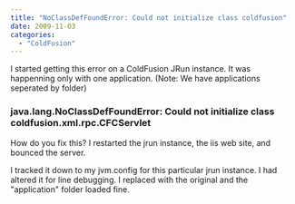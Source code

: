 ```yaml
---
title: "NoClassDefFoundError: Could not initialize class coldfusion"
date: 2009-11-03
categories: 
  - "ColdFusion"
---
```


I started getting this error on a ColdFusion JRun instance. It was happenning only with one application. (Note: We have applications seperated by folder)

### java.lang.NoClassDefFoundError: Could not initialize class coldfusion.xml.rpc.CFCServlet

How do you fix this? I restarted the jrun instance, the iis web site, and bounced the server.

I tracked it down to my jvm.config for this particular jrun instance. I had altered it for line debugging. I replaced with the original and the "application" folder loaded fine.
